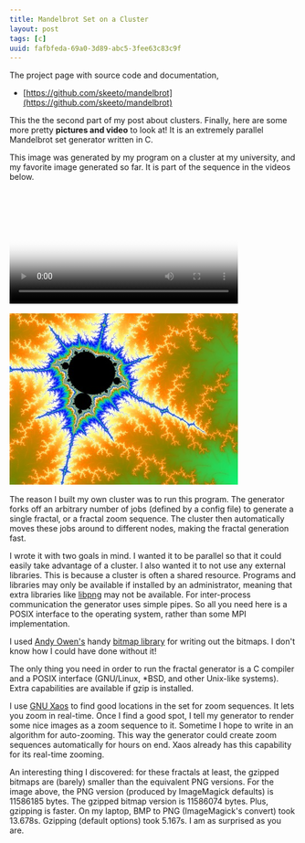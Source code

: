 ```yaml
---
title: Mandelbrot Set on a Cluster
layout: post
tags: [c]
uuid: fafbfeda-69a0-3d89-abc5-3fee63c83c9f
---
```


The project page with source code and documentation,

* [https://github.com/skeeto/mandelbrot](https://github.com/skeeto/mandelbrot)

This the the second part of my post about clusters. Finally, here are
some more pretty **pictures and video** to look at! It is an extremely
parallel Mandelbrot set generator written in C.

This image was generated by my program on a cluster at my university,
and my favorite image generated so far. It is part of the sequence in
the videos below.

<video src="/video/fractal/mandel.ogv" controls width="400"
       poster="/video/fractal/mandel.jpg">
  <a href="/video/fractal/mandel.ogv">mandel.ogv</a>
</video>

[![](/video/fractal/mandel.jpg)](/img/fractal/mandelexp-huge.png)

The reason I built my own cluster was to run this program. The
generator forks off an arbitrary number of jobs (defined by a config
file) to generate a single fractal, or a fractal zoom sequence. The
cluster then automatically moves these jobs around to different nodes,
making the fractal generation fast.

I wrote it with two goals in mind. I wanted it to be parallel so that
it could easily take advantage of a cluster. I also wanted it to not
use any external libraries. This is because a cluster is often a
shared resource. Programs and libraries may only be available if
installed by an administrator, meaning that extra libraries like
[libpng][libpng] may not be available. For inter-process communication
the generator uses simple pipes. So all you need here is a POSIX
interface to the operating system, rather than some MPI
implementation.

I used [Andy Owen's][owen] handy [bitmap library][lib] for writing out
the bitmaps. I don't know how I could have done without it!

The only thing you need in order to run the fractal generator is a C
compiler and a POSIX interface (GNU/Linux, *BSD, and other Unix-like
systems). Extra capabilities are available if gzip is installed.

I use [GNU Xaos][xaos] to find good locations in the set for zoom
sequences. It lets you zoom in real-time. Once I find a good spot, I
tell my generator to render some nice images as a zoom sequence to it.
Sometime I hope to write in an algorithm for auto-zooming. This way
the generator could create zoom sequences automatically for hours on
end. Xaos already has this capability for its real-time zooming.

An interesting thing I discovered: for these fractals at least, the
gzipped bitmaps are (barely) smaller than the equivalent PNG versions.
For the image above, the PNG version (produced by ImageMagick
defaults) is 11586185 bytes. The gzipped bitmap version is 11586074
bytes. Plus, gzipping is faster. On my laptop, BMP to PNG
(ImageMagick's convert) took 13.678s. Gzipping (default options) took
5.167s. I am as surprised as you are.


[libpng]: http://www.libpng.org/
[owen]: http://ultra-premium.com/b
[lib]: http://www.ultra-premium.com/b/applications/image-source-0.1.tar.gz
[xaos]: http://matek.hu/xaos/doku.php
